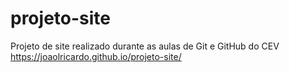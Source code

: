 # projeto-site
 Projeto de site realizado durante as aulas de Git e GitHub do CEV
https://joaolricardo.github.io/projeto-site/
